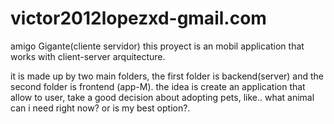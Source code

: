 # victor2012lopezxd-gmail.com
amigo Gigante(cliente servidor)
this proyect is an mobil application that works with client-server arquitecture.

it is made up by two main folders, the first folder is backend(server) and the second folder is frontend (app-M).
the idea is create an application that allow to user, take a good decision about adopting pets, like.. what animal can i need right now?
or is my best option?.
